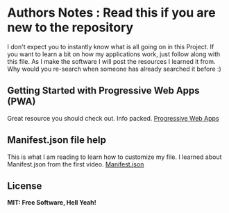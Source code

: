 # Authors Notes : Read this if you are new to the repository

I don't expect you to instantly know what is all going on in this Project. If you want to learn a bit on how my applications work, just follow along with this file. As I make the software I will post the resources I learned it from. Why would you re-search when someone has already searched it before :)

## Getting Started with Progressive Web Apps (PWA)
Great resource you should check out. Info packed.
[Progressive Web Apps]

## Manifest.json file help
This is what I am reading to learn how to customize my file. I learned about Manifest.json from the first video.
[Manifest.json]

## License

**MIT: Free Software, Hell Yeah!**

[Progressive Web Apps]: <https://www.youtube.com/watch?v=WbbAPfDVqfYt>
[Manifest.json]: <https://www.youtube.com/watch?v=WbbAPfDVqfYt>
